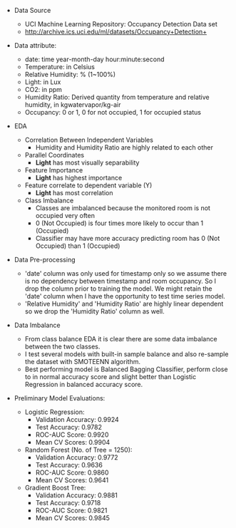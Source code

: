 

- Data Source
    - UCI Machine Learning Repository: Occupancy Detection Data set
    - http://archive.ics.uci.edu/ml/datasets/Occupancy+Detection+

- Data attribute:
    - date: time year-month-day hour:minute:second
    - Temperature: in Celsius
    - Relative Humidity: % (1~100%)
    - Light: in Lux
    - CO2: in ppm
    - Humidity Ratio: Derived quantity from temperature and relative humidity, in kgwatervapor/kg-air
    - Occupancy: 0 or 1, 0 for not occupied, 1 for occupied status
- EDA
    - Correlation Between Independent Variables
        - Humidity and Humidity Ratio are highly related to each other
    - Parallel Coordinates
        - **Light** has most visually separability
    - Feature Importance
        - **Light** has highest importance
    - Feature correlate to dependent variable (Y)
        - **Light** has most correlation
    - Class Imbalance
        - Classes are imbalanced because the monitored room is not occupied very often
        - 0 (Not Occupied) is four times more likely to occur than 1 (Occupied)
        - Classifier may have more accuracy predicting room has 0 (Not Occupied) than 1 (Occupied)
           
- Data Pre-processing
    - 'date' column was only used for timestamp only so we assume there is no dependency between timestamp and room occupancy. 
      So I drop the column prior to training the model. We might retain the 'date' column when I have the opportunity to test time series model.
    - 'Relative Humidity' and 'Humidity Ratio' are highly linear dependent so we drop the 'Humidity Ratio' column as well.

- Data Imbalance
    - From class balance EDA it is clear there are some data imbalance between the two classes.
    - I test several models with built-in sample balance and also re-sample the dataset with SMOTEENN algorithm.
    - Best performing model is Balanced Bagging Classifier, perform close to in normal accuracy score and slight better than Logistic Regression in balanced accuracy score.
 
- Preliminary Model Evaluations:
    - Logistic Regression:
        - Validation Accuracy: 0.9924
        - Test Accuracy: 0.9782
        - ROC-AUC Score: 0.9920
        - Mean CV Scores: 0.9904
    - Random Forest (No. of Tree = 1250):
        - Validation Accuracy: 0.9772
        - Test Accuracy: 0.9636
        - ROC-AUC Score: 0.9860
        - Mean CV Scores: 0.9641
    - Gradient Boost Tree:
        - Validation Accuracy: 0.9881
        - Test Accuracy: 0.9718
        - ROC-AUC Score: 0.9821
        - Mean CV Scores: 0.9845


        